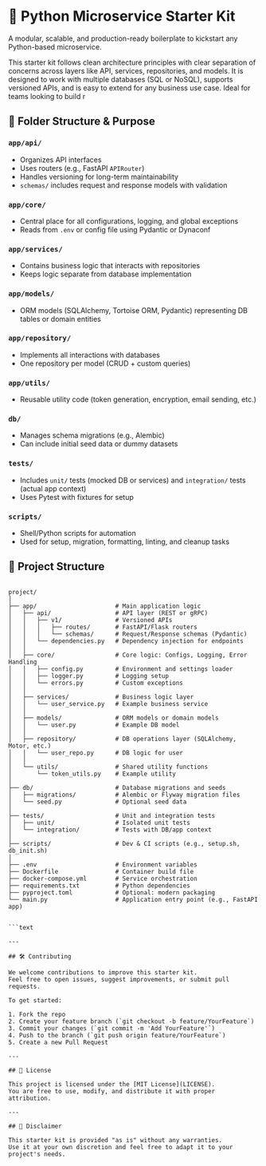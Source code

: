 # 🧱 Python Microservice Starter Kit

A modular, scalable, and production-ready boilerplate to kickstart any Python-based microservice.

This starter kit follows clean architecture principles with clear separation of concerns across layers like API, services, repositories, and models. It is designed to work with multiple databases (SQL or NoSQL), supports versioned APIs, and is easy to extend for any business use case. Ideal for teams looking to build r

## 📁 Folder Structure & Purpose

### `app/api/`
- Organizes API interfaces
- Uses routers (e.g., FastAPI `APIRouter`)
- Handles versioning for long-term maintainability
- `schemas/` includes request and response models with validation

### `app/core/`
- Central place for all configurations, logging, and global exceptions
- Reads from `.env` or config file using Pydantic or Dynaconf

### `app/services/`
- Contains business logic that interacts with repositories
- Keeps logic separate from database implementation

### `app/models/`
- ORM models (SQLAlchemy, Tortoise ORM, Pydantic) representing DB tables or domain entities

### `app/repository/`
- Implements all interactions with databases
- One repository per model (CRUD + custom queries)

### `app/utils/`
- Reusable utility code (token generation, encryption, email sending, etc.)

### `db/`
- Manages schema migrations (e.g., Alembic)
- Can include initial seed data or dummy datasets

### `tests/`
- Includes `unit/` tests (mocked DB or services) and `integration/` tests (actual app context)
- Uses Pytest with fixtures for setup

### `scripts/`
- Shell/Python scripts for automation
- Used for setup, migration, formatting, linting, and cleanup tasks

## 📁 Project Structure

```text

project/
│
├── app/                      # Main application logic
│   ├── api/                  # API layer (REST or gRPC)
│   │   ├── v1/               # Versioned APIs
│   │   │   ├── routes/       # FastAPI/Flask routers
│   │   │   └── schemas/      # Request/Response schemas (Pydantic)
│   │   └── dependencies.py   # Dependency injection for endpoints
│   │
│   ├── core/                 # Core logic: Configs, Logging, Error Handling
│   │   ├── config.py         # Environment and settings loader
│   │   ├── logger.py         # Logging setup
│   │   └── errors.py         # Custom exceptions
│   │
│   ├── services/             # Business logic layer
│   │   └── user_service.py   # Example business service
│   │
│   ├── models/               # ORM models or domain models
│   │   └── user.py           # Example DB model
│   │
│   ├── repository/           # DB operations layer (SQLAlchemy, Motor, etc.)
│   │   └── user_repo.py      # DB logic for user
│   │
│   └── utils/                # Shared utility functions
│       └── token_utils.py    # Example utility
│
├── db/                       # Database migrations and seeds
│   ├── migrations/           # Alembic or Flyway migration files
│   └── seed.py               # Optional seed data
│
├── tests/                    # Unit and integration tests
│   ├── unit/                 # Isolated unit tests
│   └── integration/          # Tests with DB/app context
│
├── scripts/                  # Dev & CI scripts (e.g., setup.sh, db_init.sh)
│
├── .env                      # Environment variables
├── Dockerfile                # Container build file
├── docker-compose.yml        # Service orchestration
├── requirements.txt          # Python dependencies
├── pyproject.toml            # Optional: modern packaging
└── main.py                   # Application entry point (e.g., FastAPI app)


```text

---

## 🛠️ Contributing

We welcome contributions to improve this starter kit.  
Feel free to open issues, suggest improvements, or submit pull requests.

To get started:

1. Fork the repo
2. Create your feature branch (`git checkout -b feature/YourFeature`)
3. Commit your changes (`git commit -m 'Add YourFeature'`)
4. Push to the branch (`git push origin feature/YourFeature`)
5. Create a new Pull Request

---

## 📄 License

This project is licensed under the [MIT License](LICENSE).  
You are free to use, modify, and distribute it with proper attribution.

---

## 📢 Disclaimer

This starter kit is provided "as is" without any warranties.  
Use it at your own discretion and feel free to adapt it to your project's needs.
